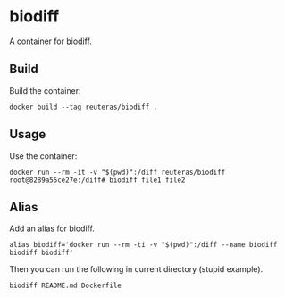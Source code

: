 # biodiff

A container for [biodiff](https://github.com/8051Enthusiast/biodiff).

## Build

Build the container:

    docker build --tag reuteras/biodiff .

## Usage

Use the container:

    docker run --rm -it -v "$(pwd)":/diff reuteras/biodiff
    root@8289a55ce27e:/diff# biodiff file1 file2


## Alias

Add an alias for biodiff.

    alias biodiff='docker run --rm -ti -v "$(pwd)":/diff --name biodiff biodiff biodiff'

Then you can run the following in current directory (stupid example).

    biodiff README.md Dockerfile

